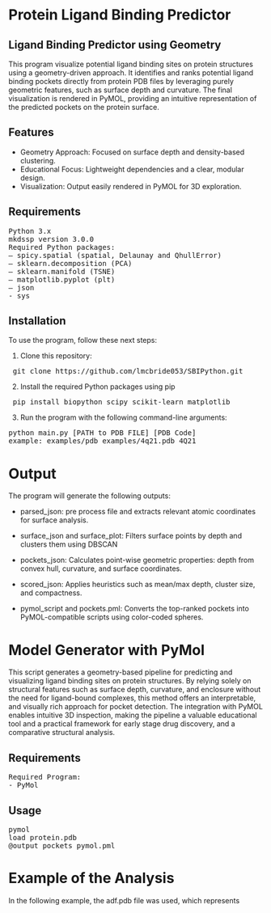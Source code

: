 # Protein Ligand Binding Predictor

## Ligand Binding Predictor using Geometry 

This program visualize potential ligand binding sites on protein structures using a geometry-driven approach. It identifies and ranks potential ligand binding pockets directly from protein PDB files by leveraging purely geometric features, such as surface depth and curvature. The final visualization is rendered in PyMOL, providing an intuitive representation of the predicted pockets on the protein surface.

## Features
* Geometry Approach: Focused on surface depth and density-based clustering.
* Educational Focus: Lightweight dependencies and a clear, modular design.
* Visualization: Output easily rendered in PyMOL for 3D exploration.


## Requirements
<pre>Python 3.x 
mkdssp version 3.0.0 
Required Python packages:
– spicy.spatial (spatial, Delaunay and QhullError) 
– sklearn.decomposition (PCA)
– sklearn.manifold (TSNE)
– matplotlib.pyplot (plt)
– json 
- sys   </pre>

## Installation
To use the program, follow these next steps:

1. Clone this repository:
<pre> git clone https://github.com/lmcbride053/SBIPython.git </pre>

2. Install the required Python packages using pip
<pre> pip install biopython scipy scikit-learn matplotlib </pre>

3. Run the program with the following command-line arguments:
<pre>python main.py [PATH to PDB FILE] [PDB Code] 
example: examples/pdb_examples/4q21.pdb 4Q21 </pre>


# Output 
The program will generate the following outputs:

* parsed_json: pre process file and extracts relevant atomic coordinates for surface analysis.

* surface_json and surface_plot: Filters surface points by depth and clusters them using DBSCAN

* pockets_json: Calculates point-wise geometric properties: depth from convex hull, curvature, and surface coordinates.

* scored_json: Applies heuristics such as mean/max depth, cluster size, and compactness.

* pymol_script and pockets.pml: Converts the top-ranked pockets into PyMOL-compatible scripts using color-coded spheres.


# Model Generator with PyMol

This script generates a geometry-based pipeline for predicting and visualizing ligand binding sites on protein structures. By relying solely on structural features such as surface depth, curvature, and enclosure without the need for ligand-bound complexes, this method offers an interpretable, and visually rich approach for pocket detection. The integration with PyMOL enables intuitive 3D inspection, making the pipeline a valuable educational tool and a practical framework for early stage drug discovery, and a comparative structural analysis.

## Requirements

<pre>Required Program:
- PyMol </pre>

## Usage
<pre>pymol
load protein.pdb
@output_pockets_pymol.pml </pre>


# Example of the Analysis 
In the following example, the adf.pdb file was used, which represents



